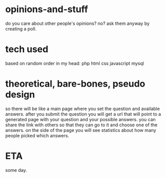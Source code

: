 opinions-and-stuff
==================

do you care about other people's opinions? no? ask them anyway by creating a poll.

tech used
==================
based on random order in my head:
php
html
css
javascript
mysql

theoretical, bare-bones, pseudo design
==================
so there will be like a main page where you set the question and available answers.
after you submit the question you will get a url that will point to a generated page
with your question and your possible answers.
you can share the link with others so that they can go to it and choose one of the answers.
on the side of the page you will see statistics about how many people picked which answers.

ETA
=================
some day.